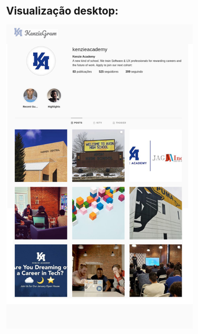 # Visualização desktop:

![Box](https://github.com/bryantorresribeiro/kenziegram/blob/main/img/kenziegramdesktop.png)

